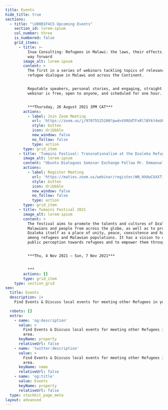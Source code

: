 ```yaml
---
title: Events
hide_title: true
sections:
  - title: "\U0001F4C5 Upcoming Events"
    section_id: lorem-ipsum
    col_number: three
    is_numbered: false
    grid_items:
      - title: >-
          Inua Consulting: Refugees in Malawi: the laws, their effects, and the
          way forward
        image_alt: lorem-ipsum
        content: >
          The first in a series of webinars tackling topics of relevance in the
          refugee dialogue in Malawi and across the Continent.


          Reputable speakers, personal stories, and engaging, straight talk. The
          webinar is free, open to anyone, and scheduled for one hour.


          ***Thursday, 26 August 2021 3PM CAT***
        actions:
          - label: Join Zoom Meeting
            url: 'https://zoom.us/j/97075525200?pwd=VXROdTFxRllBYkY4eUFYaTQ2RnExdz09'
            style: button
            icon: dribbble
            new_window: false
            no_follow: false
            type: action
        type: grid_item
      - title: 'Tumaini Festival: Transnationalism at the Dzaleka Refugee Camp, Malawi'
        image_alt: lorem-ipsum
        content: "Ubuntu Dialogues Seminar Exchange Fellow Mr. Emmanuel Chima in conversation with Prof Paul Bukuliki of Makerere University, Kampala, Uganda. Professor Thaddeus Metz, Department of Philosophy at the University of Pretoria, South Africa will be the respondent.\n\n***Sep 28, 2021 03:00 PM in\_***[***Johannesburg***](javascript:;)\n"
        actions:
          - label: Register Meeting
            url: 'https://maties.zoom.us/webinar/register/WN_HXdwCbXXTii4r8zAeJGwIQ'
            style: button
            icon: dribbble
            new_window: false
            no_follow: false
            type: action
        type: grid_item
      - title: Tumaini Festival 2021
        image_alt: lorem-ipsum
        content: >
          The festival aims to promote the talents and cultures of Dzaleka to
          Malawians and people from across the globe, as well as to promote
          Dzaleka itself as a place of unity, peace, coexistence and harmony
          among refugees and Malawian populations. It has a vision to change
          public perception towards refugees and to empower them through arts.


          ***Thu, 4 Nov 2021 – Sun, 7 Nov 2021***


          ***
        actions: []
        type: grid_item
    type: section_grid
seo:
  title: Events
  description: |+
    Find Events & Discuss local events for meeting other Refugees in your area.

  robots: []
  extra:
    - name: 'og:description'
      value: >
        Find Events & Discuss local events for meeting other Refugees in your
        area.
      keyName: property
      relativeUrl: false
    - name: 'twitter:description'
      value: >
        Find Events & Discuss local events for meeting other Refugees in your
        area.
      keyName: name
      relativeUrl: false
    - name: 'og:title'
      value: Events
      keyName: property
      relativeUrl: false
  type: stackbit_page_meta
layout: advanced
---
```

